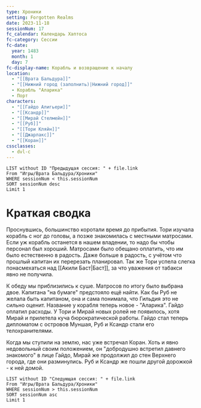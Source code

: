 ```yaml
---
type: Хроники
setting: Forgotten Realms
date: 2023-11-18
sessionNum: 17
fc_calendar: Календарь Хаптоса
fc-category: Сессии
fc-date:
  year: 1483
  month: 1
  day: 7
fc-display-name: Корабль и возвращение к началу
location:
  - "[[Врата Бальдура]]"
  - "[[Нижний город (заполнить)|Нижний город]]"
  - Корабль "Аларика"
  - Порт
characters:
  - "[[Гайдо Алигьери]]"
  - "[[Ксандр]]"
  - "[[Мирай Стелмейн]]"
  - "[[Руб]]"
  - "[[Тори Кляйн]]"
  - "[[Джарлакс]]"
  - "[[Коран]]"
cssclasses:
  - dvl-c
---
```


```dataview
LIST without ID "Предыдущая сессия: " + file.link
From "Игры/Врата Бальдура/Хроники" 
WHERE sessionNum < this.sessionNum
SORT sessionNum desc
Limit 1
```


# Краткая сводка
Проснувшись, большинство коротали время до прибытия. Тори изучала корабль с ног до головы, а позже знакомилась с местными матросами. Если уж корабль останется в нашем владении, то надо бы чтобы персонал был хороший. Матросами было обещано оплатить, что им было естественно в радость. Даже больше в радость, с учётом что прошлый капитан их перерезать планировал.
Так же Тори успела слегка понасмехаться над [[Акили Баст|Баст]], за что уважения от табакси явно не получила.

К обеду мы приблизились к суше. Матросов по итогу было выбрана двое. Капитана "на бумаге" предстояло ещё найти. Как бы Руб не желала быть капитаном, она и сама понимала, что Гильдия это не сильно оценит. Название у корабля теперь новое - "Аларика". Гайдо оплатил расходы. 
У Тори и Мирай новых ролей не появилось, хотя Мирай и прилетела куча бюрократической работы.
Гайдо стал теперь дипломатом с островов Муншая, Руб и Ксандр стали его телохранителями. 

Когда мы ступили на землю, нас уже встречал Коран. Хоть и явно недовольный своим положением, он "добродушно встретил давнего знакомого" в лице Гайдо, Мирай же продолжил до стен Верхнего города, где они разминулись. Руб и Ксандр же пошли другой дорожкой - к ней домой. 


```dataview
LIST without ID "Следующая сессия: " + file.link
From "Игры/Врата Бальдура/Хроники" 
WHERE sessionNum > this.sessionNum
SORT sessionNum asc
Limit 1
```